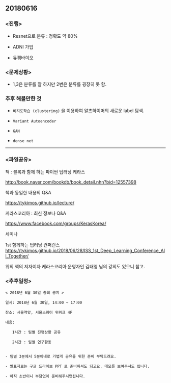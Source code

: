 ## 20180616

### <진행>

- Resnet으로 분류 : 정확도 약 80% 

- ADNI 가입

- 듀캠바이오 

### <문제상황>

- 1,3은 분류를 잘 하지만 2번은 분류를 굉장히 못 함.
 

### 추후 해볼만한 것

- `비지도학습 (clustering)` 을 이용하여 알츠하이머의 새로운 label 탐색.

- `Variant Autoencoder`

- `GAN`

- `dense net`

---

### <파일공유>

책 : 블록과 함께 하는 파이썬 딥러닝 케라스

http://book.naver.com/bookdb/book_detail.nhn?bid=12557398

책과 동일한 내용의 Q&A 

https://tykimos.github.io/lecture/

케라스코리아  : 최신 정보나 Q&A

https://www.facebook.com/groups/KerasKorea/

세미나

1st 함께하는 딥러닝 컨퍼런스
https://tykimos.github.io/2018/06/28/ISS_1st_Deep_Learning_Conference_All_Together/

위의 책의 저자이자 케라스코리아 운영자인 김태영 님의 강의도 있으니 참고.

### <추후일정>
```
< 2018년 6월 30일 총회 공지 >

일시: 2018년 6월 30일, 14:00 ~ 17:00

장소: 서울역앞, 서울스퀘어 위워크 4F

내용: 

   1시간 : 팀별 진행상황 공유
   
   2시간 : 팀별 연구활동
   

- 팀별 3분에서 5분이내로 가볍게 공유를 위한 준비 부탁드려요.

- 발표자료는 구글 드라이브 PPT 로 준비하셔도 되고요. 데모를 보여주셔도 됩니다.

- 아직 초반이니 부담없이 준비해주시면됩니다.
```
